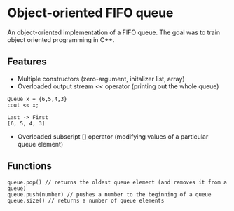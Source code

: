 # Object-oriented FIFO queue
An object-oriented implementation of a FIFO queue. The goal was to train object oriented programming in C++.
## Features
* Multiple constructors (zero-argument, initalizer list, array)
* Overloaded output stream << operator (printing out the whole queue)
```
Queue x = {6,5,4,3}
cout << x;

Last -> First
[6, 5, 4, 3]
```
* Overloaded subscript [] operator (modifying values of a particular queue element)
## Functions
```
queue.pop() // returns the oldest queue element (and removes it from a queue)
queue.push(number) // pushes a number to the beginning of a queue
queue.size() // returns a number of queue elements
```